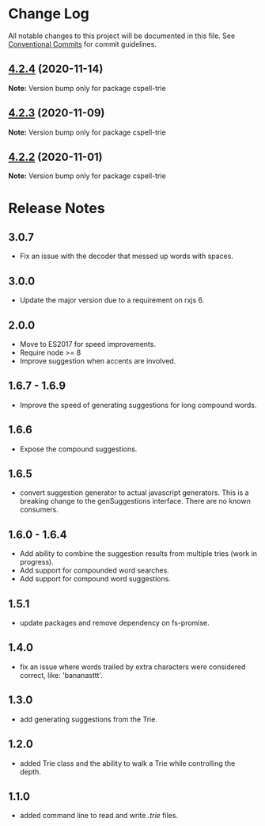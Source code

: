 # Change Log

All notable changes to this project will be documented in this file.
See [Conventional Commits](https://conventionalcommits.org) for commit guidelines.

## [4.2.4](https://github.com/streetsidesoftware/cspell/compare/cspell-trie@4.2.3...cspell-trie@4.2.4) (2020-11-14)

**Note:** Version bump only for package cspell-trie





## [4.2.3](https://github.com/streetsidesoftware/cspell/compare/cspell-trie@4.2.2...cspell-trie@4.2.3) (2020-11-09)

**Note:** Version bump only for package cspell-trie





## [4.2.2](https://github.com/streetsidesoftware/cspell/compare/cspell-trie@4.2.1...cspell-trie@4.2.2) (2020-11-01)

**Note:** Version bump only for package cspell-trie





# Release Notes

## 3.0.7
- Fix an issue with the decoder that messed up words with spaces.

## 3.0.0
- Update the major version due to a requirement on rxjs 6.

## 2.0.0
- Move to ES2017 for speed improvements.
- Require node >= 8
- Improve suggestion when accents are involved.

## 1.6.7 - 1.6.9
- Improve the speed of generating suggestions for long compound words.

## 1.6.6
- Expose the compound suggestions.

## 1.6.5
- convert suggestion generator to actual javascript generators.
  This is a breaking change to the genSuggestions interface. There are no known consumers.

## 1.6.0 - 1.6.4
- Add ability to combine the suggestion results from multiple tries (work in progress).
- Add support for compounded word searches.
- Add support for compound word suggestions.

## 1.5.1
- update packages and remove dependency on fs-promise.

## 1.4.0
- fix an issue where words trailed by extra characters were considered correct, like: 'bananasttt'.

## 1.3.0
- add generating suggestions from the Trie.

## 1.2.0
- added Trie class and the ability to walk a Trie while controlling the depth.

## 1.1.0
- added command line to read and write *.trie* files.

<!---
    cspell:ignore bananasttt
-->

